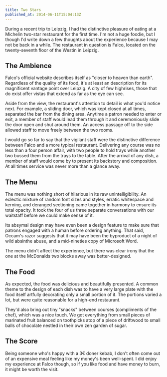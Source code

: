```yaml
---
title: Two Stars
published_at: 2014-06-11T15:04:13Z
---
```


During a recent trip to Leipzig, I had the distinctive pleasure of eating at a
Michelin two-star restaurant for the first time. I'm not a huge foodie, but I
though I'd write down a few thoughts about the experience because I may not be
back in a while. The restaurant in question is Falco, located on the
twenty-seventh floor of the Westin in Leipzig.

## The Ambience

Falco's official website describes itself as "closer to heaven than earth".
Regardless of the quality of its food, it's at least an description for its
magnificent vantage point over Leipzig. A city of few highrises, those that do
exist offer vistas that extend as far as the eye can see.

Aside from the view, the restaurant's attention to detail is what you'd notice
next. For example, a sliding door, which was kept closed at all times,
separated the bar from the dining area. Anytime a patron needed to enter or
exit, a member of staff would lead them through it and ceremoniously slide the
door open and shut around them. An access passage off to the side allowed staff
to move freely between the two rooms.

I would go so far to say that the vigilant staff were the distinctive
difference between Falco and a more typical restaurant. Delivering any course
was no less than a four person affair, with two people to hold trays while
another two bussed them from the trays to the table. After the arrival of any
dish, a member of staff would come by to present its backstory and composition.
At all times service was never more than a glance away.

## The Menu

The menu was nothing short of hilarious in its raw unintelligibility. An
eclectic mixture of random font sizes and styles, erratic whitespace and
kerning, and deranged sectioning came together in harmony to ensure its total
opacity. It took the four of us three separate conversations with our waitstaff
before we could make sense of it.

Its absymal design may have even been a design feature to make sure that
patrons engaged with a human before ordering anything. That said, Occam's razor
suggests that it may have been the byproduct of a night of wild absinthe abuse,
and a mid-nineties copy of Microsoft Word.

The menu didn't affect the experience, but there was clear irony that the one
at the McDonalds two blocks away was better-designed.

## The Food

As expected, the food was delicious and beautifully presented. A common theme
to the design of each dish was to have a very large plate with the food itself
artfully decorating only a small portion of it. The portions varied a lot, but
were quite reasonable for a high-end restaurant.

They'd also bring out tiny "snacks" between courses (compliments of the chef),
which was a nice touch. We got everything from small pieces of marinated fruit
balanced on toothpicks atop of a piece of driftwood to small balls of chocolate
nestled in their own zen garden of sugar.

## The Score

Being someone who's happy with a 3€ doner kebab, I don't often come out of an
expensive meal feeling like my money's been well-spent. I did enjoy my
experience at Falco though, so if you like food and have money to burn, it
might be worth the visit.
